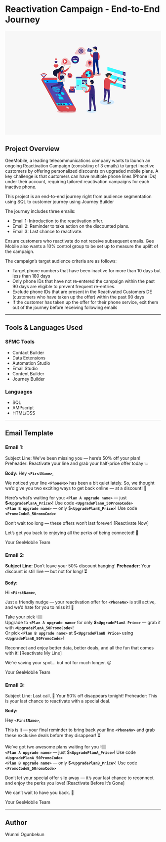 # Reactivation Campaign - End-to-End Journey

![Reactivation Screenshot](./image/reactivate.png)


## Project Overview

GeeMobile, a leading telecommunications company wants to launch an ongoing Reactivation Campaign (consisting of 3 emails) to target inactive customers by offering personalized discounts on upgraded mobile plans. A key challenge is that customers can have multiple phone lines (Phone IDs) under their account, requiring tailored reactivation campaigns for each inactive phone.

This project is an end-to-end journey right from audience segmentation using SQL to customer journey using Journey Builder

The journey includes three emails:
- Email 1: Introduction to the reactivation offer.
- Email 2: Reminder to take action on the discounted plans.
- Email 3: Last chance to reactivate.

Ensure customers who reactivate do not receive subsequent emails.
Gee Mobile also wants a 10% control group to be set up to measure the uplift of the campaign.

The campaign’s target audience criteria are as follows:

- Target phone numbers that have been inactive for more than 10 days but less than 180 days
- Only phone IDs that have not re-entered the campaign within the past 90 days are eligible to prevent frequent re-entries.
- Exclude phone IDs that are present in the Reactivated Customers DE (customers who have taken up the offer) within the past 90 days
- If the customer has taken up the offer for their phone service, exit them out of the journey before receiving following emails

---

## Tools & Languages Used

### SFMC Tools
- Contact Builder  
- Data Extensions  
- Automation Studio   
- Email Studio  
- Content Builder  
- Journey Builder   


### Languages
- SQL  
- AMPscript   
- HTML/CSS  

---

## Email Template

### Email 1: 
Subject Line: We’ve been missing you — here’s 50% off your plan!
Preheader: Reactivate your line and grab your half-price offer today 💥

**Body:**
Hey **`<FirstName>`**,  

We noticed your line **`<PhoneNo>`** has been a bit quiet lately. So, we thought we’d give you two exciting ways to get back online — at a discount! 🎉  

Here’s what’s waiting for you: 
**`<Plan A upgrade name>`** — just **$`<UpgradePlanA_Price>`**! Use code **`<UpgradePlanA_50PromoCode>`**  
**`<Plan B upgrade name>`** — only $**`<UpgradePlanB_Price>`**! Use code **`<PromoCodeB_50romoCode>`** 

Don’t wait too long — these offers won’t last forever!
[Reactivate Now]

Let’s get you back to enjoying all the perks of being connected! 💙

Your GeeMobile Team

### Email 2: 

**Subject Line:** Don’t leave your 50% discount hanging!
**Preheader:** Your discount is still live — but not for long! ⏳

**Body:**

Hi **`<FirstName>`**,  

Just a friendly nudge — your reactivation offer for **`<PhoneNo>`** is still active, and we’d hate for you to miss it! 💌 

Take your pick 👇🏽  
Upgrade to **`<Plan A upgrade name>`** for only **$`<UpgradePlanA Price>`** — grab it with **`<UpgradePlanA_50PromoCode>`**!  
Or pick **`<Plan B upgrade name>`** at $**`<UpgradePlanB Price>`** using **`<UpgradePlanB_50PromoCode>`**!

Reconnect and enjoy better data, better deals, and all the fun that comes with it!
[Reactivate My Line]

We’re saving your spot… but not for much longer. 😉

Your GeeMobile Team

### Email 3:

Subject Line: Last call, 🚨 Your 50% off disappears tonight!
Preheader: This is your last chance to reactivate with a special deal.

**Body:**

Hey **`<FirstName>`**,  

This is it — your final reminder to bring back your line **`<PhoneNo>`** and grab these exclusive deals before they disappear! ⏳  

We’ve got two awesome plans waiting for you 👇🏽  
**`<Plan A upgrade name>`** — just $**`<UpgradePlanA_Price>`**! Use code **`<UpgradePlanA_50PromoCode>`**   
**`<Plan B upgrade name>`** — only $**`<UpgradePlanB_Price>`**! Use code **`<PromoCodeB_50romoCode>`**

Don’t let your special offer slip away — it’s your last chance to reconnect and enjoy the perks you love!
[Reactivate Before It’s Gone]

We can’t wait to have you back. 💙

Your GeeMobile Team

---

## Author
Wunmi Ogunbekun







